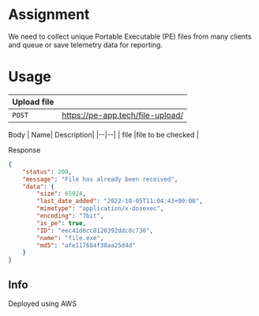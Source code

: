 # Assignment

We need to collect unique Portable Executable (PE) files from many clients and queue or save telemetry data for reporting.


# Usage

| Upload file |  |
|--|--|
| `POST`| https://pe-app.tech/file-upload/ |

Body
| Name|  Description|
|--|--|
| file  |file to be checked  |

Response
```json
{
    "status": 200,
    "message": "File has already been received",
    "data": {
        "size": 65024,
        "last_date_added": "2022-10-05T11:04:43+00:00",
        "mimetype": "application/x-dosexec",
        "encoding": "7bit",
        "is_pe": true,
        "ID": "eec41d6cc8120392ddc8c730",
        "name": "file.exe",
        "md5": "afe117684f38aa25d4d"
    }
}
```


## Info

Deployed using AWS
